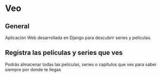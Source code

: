 <h1>Veo</h1>

<h2>General</h2>
<p>Aplicación Web desarrollada en Django para descubrir series y películas.</p>

<h2>Registra las películas y series que ves</h2>
<p>Podrás almacenar todas las peliculas, series o capítulos que ves para saber siempre por donde te llegas</p>
